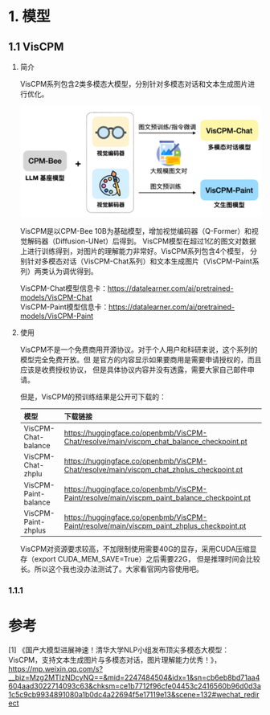 # 1. 模型

## 1.1 VisCPM

1. 简介

    VisCPM系列包含2类多模态大模型，分别针对多模态对话和文本生成图片进行优化。
        
    ![](.02_仅研究免费_images/001_VisCPM.png)
    
    VisCPM是以CPM-Bee 10B为基础模型，增加视觉编码器（Q-Former）和视觉解码器（Diffusion-UNet）后得到。
    VisCPM模型在超过1亿的图文对数据上进行训练得到，对图片的理解能力非常好。VisCPM系列包含4个模型，
    分别针对多模态对话（VisCPM-Chat系列）和文本生成图片（VisCPM-Paint系列）两类认为调优得到。
    
    VisCPM-Chat模型信息卡：https://datalearner.com/ai/pretrained-models/VisCPM-Chat  
    VisCPM-Paint模型信息卡：https://datalearner.com/ai/pretrained-models/VisCPM-Paint

2. 使用
    
    VisCPM不是一个免费商用开源协议。对于个人用户和科研来说，这个系列的模型完全免费开放。但
    是官方的内容显示如果要商用是需要申请授权的，而且应该是收费授权协议，
    但是具体协议内容并没有透露，需要大家自己邮件申请。

    但是，VisCPM的预训练结果是公开可下载的：

    | **模型**    | **下载链接**  |   
    |:-------- |:-------- | 
    | VisCPM-Chat-balance | https://huggingface.co/openbmb/VisCPM-Chat/resolve/main/viscpm_chat_balance_checkpoint.pt |
    | VisCPM-Chat-zhplu | https://huggingface.co/openbmb/VisCPM-Chat/resolve/main/viscpm_chat_zhplus_checkpoint.pt |
    | VisCPM-Paint-balance | https://huggingface.co/openbmb/VisCPM-Paint/resolve/main/viscpm_paint_balance_checkpoint.pt |
    | VisCPM-Paint-zhplus | https://huggingface.co/openbmb/VisCPM-Paint/resolve/main/viscpm_paint_zhplus_checkpoint.pt |

    VisCPM对资源要求较高，不加限制使用需要40G的显存，采用CUDA压缩显存（export CUDA_MEM_SAVE=True）之后需要22G，
    但是推理时间会比较长。所以这个我也没办法测试了。大家看官网内容使用吧。
  
### 1.1.1 
    


# 参考
[1] 《国产大模型进展神速！清华大学NLP小组发布顶尖多模态大模型：
    VisCPM，支持文本生成图片与多模态对话，图片理解能力优秀！》，
    https://mp.weixin.qq.com/s?__biz=Mzg2MTIzNDcyNQ==&mid=2247484504&idx=1&sn=cb6eb8bd71aa4604aad3022714093c63&chksm=ce1b7712f96cfe04453c2416560b96d0d3a1c5c9cb9934891080a1b0dc4a22694f5e17119e13&scene=132#wechat_redirect